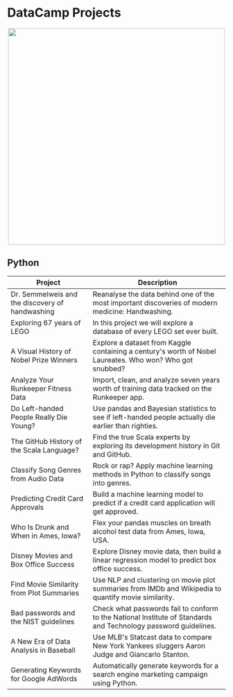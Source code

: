 # DataCamp Projects

<p align="center"> 
<img src="https://cdn.datacamp.com/main-app/assets/brand/logos/DataCamp_Horizontal_RGB-d196011f63ebda76dc5c9772425cf9541b8639af842d5e5476ef10f2460ed1e4.png" width="500">
</p>

## Python
| Project | Description |
| --- | --- |
| Dr. Semmelweis and the discovery of handwashing| Reanalyse the data behind one of the most important discoveries of modern medicine: Handwashing. |
|Exploring 67 years of LEGO| In this project we will explore a database of every LEGO set ever built. |
|A Visual History of Nobel Prize Winners| Explore a dataset from Kaggle containing a century's worth of Nobel Laureates. Who won? Who got snubbed? |
| Analyze Your Runkeeper Fitness Data | Import, clean, and analyze seven years worth of training data tracked on the Runkeeper app. |
| Do Left-handed People Really Die Young? | Use pandas and Bayesian statistics to see if left-handed people actually die earlier than righties. |
| The GitHub History of the Scala Language? | Find the true Scala experts by exploring its development history in Git and GitHub. |
| Classify Song Genres from Audio Data | Rock or rap? Apply machine learning methods in Python to classify songs into genres. |
| Predicting Credit Card Approvals | Build a machine learning model to predict if a credit card application will get approved. |
| Who Is Drunk and When in Ames, Iowa? | Flex your pandas muscles on breath alcohol test data from Ames, Iowa, USA. |
| Disney Movies and Box Office Success | Explore Disney movie data, then build a linear regression model to predict box office success. |
| Find Movie Similarity from Plot Summaries | Use NLP and clustering on movie plot summaries from IMDb and Wikipedia to quantify movie similarity. |
| Bad passwords and the NIST guidelines | Check what passwords fail to conform to the National Institute of Standards and Technology password guidelines. |
| A New Era of Data Analysis in Baseball | Use MLB's Statcast data to compare New York Yankees sluggers Aaron Judge and Giancarlo Stanton. |
| Generating Keywords for Google AdWords | Automatically generate keywords for a search engine marketing campaign using Python. |



